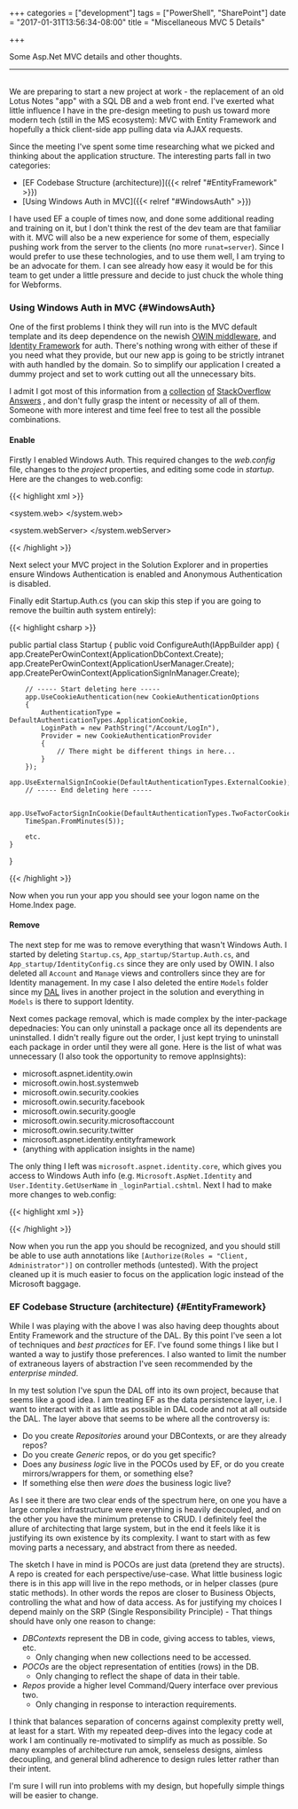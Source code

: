 +++
categories = ["development"]
tags = ["PowerShell", "SharePoint"]
date = "2017-01-31T13:56:34-08:00"
title = "Miscellaneous MVC 5 Details"

+++

Some Asp.Net MVC details and other thoughts.
<!--more-->
<hr/><br/>
We are preparing to start a new project at work - the replacement of an old
Lotus Notes "app" with a SQL DB and a web front end. I've exerted what little
influence I have in the pre-design meeting to push us toward more modern tech
(still in the MS ecosystem): MVC with Entity Framework and hopefully a thick
client-side app pulling data via AJAX requests.

Since the meeting I've spent some time researching what we picked and thinking
about the application structure. The interesting parts fall in two categories:

+ [EF Codebase Structure (architecture)]({{< relref "#EntityFramework" >}})
+ [Using Windows Auth in MVC]({{< relref "#WindowsAuth" >}})

I have used EF a couple of times now, and done some additional reading and
training on it, but I don't think the rest of the dev team are that familiar
with it. MVC will also be a new experience for some of them, especially pushing
work from the server to the clients (no more `runat=server`). Since I would
prefer to use these technologies, and to use them well, I am trying to be an
advocate for them. I can see already how easy it would be for this team to get
under a little pressure and decide to just chuck the whole thing for Webforms.

### Using Windows Auth in MVC {#WindowsAuth}

One of the first problems I think they will run into is the MVC default template
and its deep dependence on the newish
[OWIN middleware](https://www.asp.net/aspnet/overview/owin-and-katana), and
[Identity Framework](https://www.asp.net/identity/overview/getting-started/introduction-to-aspnet-identity)
for auth. There's nothing wrong with either of these if you need what they
provide, but our new app is going to be strictly intranet with auth handled by
the domain. So to simplify our application I created a dummy project and set to
work cutting out all the unnecessary bits.

I admit I got most of this information from
[a](http://stackoverflow.com/questions/23260283/windows-authentication-not-working-in-asp-net-mvc-5-web-app)
[collection](http://stackoverflow.com/questions/12552950/windows-authentication-in-mvc)
[of](http://stackoverflow.com/questions/12243699/mvc-website-forwards-to-account-login-with-only-windows-authentication-enabled?rq=1)
[StackOverflow](http://stackoverflow.com/questions/28483745/http-error-404-15-not-found-because-the-query-string-is-too-long)
[Answers](http://stackoverflow.com/questions/31665196/asp-net-mvc-5-without-owin)
, and don't fully grasp the intent or necessity of all of them. Someone
with more interest and time feel free to test all the possible combinations.

#### Enable

Firstly I enabled Windows Auth. This required changes to the *web.config* file,
changes to the *project* properties, and editing some code in *startup*. Here
are the changes to web.config:

{{< highlight xml >}}

<appSettings>
    <!-- Add the following -->
    <add key="autoFormsAuthentication" value="false"/>
    <add key="enableSimpleMembership" value="false"/>
</appSettings>

<system.web>
    <!-- Add the following -->
    <authentication mode="Windows" />
    <authorization>
      <deny users="?" />
    </authorization>
</system.web>


<system.webServer>
    <modules>
        <!-- Add the following -->
        <remove name="FormsAuthenticationModule" />
    </modules>
</system.webServer>

{{< /highlight >}}

Next select your MVC project in the Solution Explorer and in properties ensure
Windows Authentication is enabled and Anonymous Authentication is disabled.

Finally edit Startup.Auth.cs (you can skip this step if you are going to remove
the builtin auth system entirely):

{{< highlight csharp >}}

public partial class Startup
{
    public void ConfigureAuth(IAppBuilder app)
    {
        app.CreatePerOwinContext(ApplicationDbContext.Create);
        app.CreatePerOwinContext<ApplicationUserManager>(ApplicationUserManager.Create);
        app.CreatePerOwinContext<ApplicationSignInManager>(ApplicationSignInManager.Create);

        // ----- Start deleting here -----
        app.UseCookieAuthentication(new CookieAuthenticationOptions
        {
            AuthenticationType = DefaultAuthenticationTypes.ApplicationCookie,
            LoginPath = new PathString("/Account/LogIn"),
            Provider = new CookieAuthenticationProvider
            {
                // There might be different things in here...
            }
        });            
        app.UseExternalSignInCookie(DefaultAuthenticationTypes.ExternalCookie);
        // ----- End deleting here -----

        app.UseTwoFactorSignInCookie(DefaultAuthenticationTypes.TwoFactorCookie,
        TimeSpan.FromMinutes(5));

        etc.
    }
}

{{< /highlight >}}

Now when you run your app you should see your logon name on the Home.Index page.

#### Remove

The next step for me was to remove everything that wasn't Windows Auth. I
started by deleting `Startup.cs`, `App_startup/Startup.Auth.cs`, and
`App_startup/IdentityConfig.cs` since they are only used by OWIN. I also deleted
all `Account` and `Manage` views and controllers since they are for Identity
management. In my case I also deleted the entire `Models` folder since my
[DAL](https://en.wikipedia.org/wiki/Data_access_layer) lives in another project
in the solution and everything in `Models` is there to support Identity.

Next comes package removal, which is made complex by the inter-package
depednacies: You can only uninstall a package once all its dependents are
uninstalled. I didn't really figure out the order, I just kept trying to
uninstall each package in order until they were all gone. Here is the list of
what was unnecessary (I also took the opportunity to remove appInsights):

+ microsoft.aspnet.identity.owin 
+ microsoft.owin.host.systemweb
+ microsoft.owin.security.cookies 
+ microsoft.owin.security.facebook 
+ microsoft.owin.security.google
+ microsoft.owin.security.microsoftaccount
+ microsoft.owin.security.twitter
+ microsoft.aspnet.identity.entityframework
+ (anything with application insights in the name)

The only thing I left was `microsoft.aspnet.identity.core`, which gives you
access to Windows Auth info (e.g. `Microsoft.AspNet.Identity` and
`User.Identity.GetUserName` in `_loginPartial.cshtml`. Next I had to make more
changes to web.config:

{{< highlight xml >}}

<appSettings>
    <!-- Add the following -->
    <add key="owin:AutomaticAppStartup" value="false" />
</appSettings>

<runtime>
    <AssemblyBinding>
        <!-- Delete any of these that referece a removed package -->
        <dependantAssembly>
        <!-- Blah Blah OWIN Blah -->
        </dependantAssembly>
    </AssemblyBinding>
</runtime>

{{< /highlight >}}

Now when you run the app you should be recognized, and you should still be able
to use auth annotations like `[Authorize(Roles = "Client, Administrator")]` on
controller methods (untested). With the project cleaned up it is much easier to
focus on the application logic instead of the Microsoft baggage.

### EF Codebase Structure (architecture) {#EntityFramework}

While I was playing with the above I was also having deep thoughts about Entity
Framework and the structure of the DAL. By this point I've seen a lot of
techniques and *best practices* for EF. I've found some things I like but I
wanted a way to justify those preferences. I also wanted to limit the number of
extraneous layers of abstraction I've seen recommended by the *enterprise minded*.

In my test solution I've spun the DAL off into its own project, because that
seems like a good idea. I am treating EF as the data persistence layer, i.e. I
want to interact with it as little as possible in DAL code and not at all
outside the DAL. The layer above that seems to be where all the controversy is:

+ Do you create *Repositories* around your DBContexts, or are they already repos?
+ Do you create *Generic* repos, or do you get specific?
+ Does any *business logic* live in the POCOs used by EF, or do you create
mirrors/wrappers for them, or something else?
+ If something else then *were does* the business logic live?

As I see it there are two clear ends of the spectrum here, on one you have a
large complex infrastructure were everything is heavily decoupled, and on the
other you have the minimum pretense to CRUD. I definitely feel the allure of
architecting that large system, but in the end it feels like it is justifying
its own existence by its complexity. I want to start with as few moving parts a
necessary, and abstract from there as needed.

The sketch I have in mind is POCOs are just data (pretend they are structs). A
repo is created for each perspective/use-case. What little business logic there
is in this app will live in the repo methods, or in helper classes (pure static
methods). In other words the repos are closer to Business Objects, controlling
the what and how of data access. As for justifying my choices I depend mainly on
the SRP (Single Responsibility Principle) - That things should have only one reason to
change:

+ *DBContexts* represent the DB in code, giving access to tables, views, etc.
    + Only changing when new collections need to be accessed.
+ *POCOs* are the object representation of entities (rows) in the DB.
    + Only changing to reflect the shape of data in their table.
+ *Repos* provide a higher level Command/Query interface over previous two.
    + Only changing in response to interaction requirements.

I think that balances separation of concerns against complexity pretty well, at
least for a start. With my repeated deep-dives into the legacy code at work I am
continually re-motivated to simplify as much as possible. So many examples of
architecture run amok, senseless designs, aimless decoupling, and general
blind adherence to design rules letter rather than their intent.

I'm sure I will run into problems with my design, but hopefully simple things
will be easier to change.